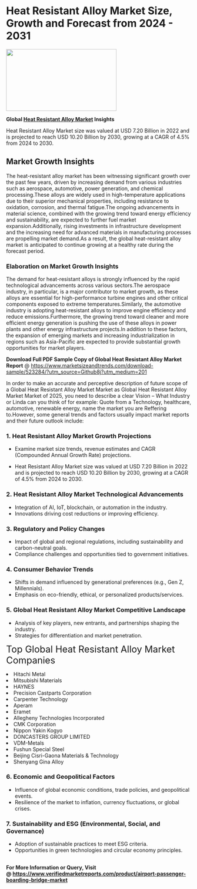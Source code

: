<H1>Heat Resistant Alloy Market Size, Growth and Forecast from 2024 - 2031</H1><img class="aligncenter size-medium wp-image-584254" src="https://thirdeyenews.in/wp-content/uploads/2024/09/Global-Market-Research-300x168.jpeg" alt="" width="300" height="168" /><p><strong>Global&nbsp;<a href="https://www.marketsizeandtrends.com/download-sample/523284/?utm_source=Github8j?utm_medium=201">Heat Resistant Alloy Market</a> Insights</strong></p><p>Heat Resistant Alloy Market size was valued at USD 7.20 Billion in 2022 and is projected to reach USD 10.20 Billion by 2030, growing at a CAGR of 4.5% from 2024 to 2030.</p><p><h2>Market Growth Insights</h2> <p>The heat-resistant alloy market has been witnessing significant growth over the past few years, driven by increasing demand from various industries such as aerospace, automotive, power generation, and chemical processing.These alloys are widely used in high-temperature applications due to their superior mechanical properties, including resistance to oxidation, corrosion, and thermal fatigue.The ongoing advancements in material science, combined with the growing trend toward energy efficiency and sustainability, are expected to further fuel market expansion.Additionally, rising investments in infrastructure development and the increasing need for advanced materials in manufacturing processes are propelling market demand.As a result, the global heat-resistant alloy market is anticipated to continue growing at a healthy rate during the forecast period.<h3>Elaboration on Market Growth Insights</h3> <p>The demand for heat-resistant alloys is strongly influenced by the rapid technological advancements across various sectors.The aerospace industry, in particular, is a major contributor to market growth, as these alloys are essential for high-performance turbine engines and other critical components exposed to extreme temperatures.Similarly, the automotive industry is adopting heat-resistant alloys to improve engine efficiency and reduce emissions.Furthermore, the growing trend toward cleaner and more efficient energy generation is pushing the use of these alloys in power plants and other energy infrastructure projects.In addition to these factors, the expansion of emerging markets and increasing industrialization in regions such as Asia-Pacific are expected to provide substantial growth opportunities for market players.<p><span class=""><strong>Download Full PDF Sample Copy of Global Heat Resistant Alloy Market Report</strong> @ <a href="https://www.marketsizeandtrends.com/download-sample/523284/?utm_source=Github8j?utm_medium=201" target="_blank">https://www.marketsizeandtrends.com/download-sample/523284/?utm_source=Github8j?utm_medium=201</a></span></p><p>In order to make an accurate and perceptive description of future scope of a Global&nbsp;Heat Resistant Alloy Market Market as Global&nbsp;Heat Resistant Alloy Market Market of 2025, you need to describe a clear Vision &ndash; What Industry or Linda can you think of for example: Quote from a Technology, healthcare, automotive, renewable energy, name the market you are Reffering to.However, some general trends and factors usually impact market reports and their future outlook include:</p><h3>1.&nbsp;<strong>Heat Resistant Alloy Market Growth Projections</strong></h3><ul><li>Examine market size trends, revenue estimates and CAGR (Compounded Annual Growth Rate) projections.</li><li><p>Heat Resistant Alloy Market size was valued at USD 7.20 Billion in 2022 and is projected to reach USD 10.20 Billion by 2030, growing at a CAGR of 4.5% from 2024 to 2030.</p></li></ul><h3>2.&nbsp;<strong>Heat Resistant Alloy Market Technological Advancements</strong></h3><ul><li>Integration of AI, IoT, blockchain, or automation in the industry.</li><li>Innovations driving cost reductions or improving efficiency.</li></ul><h3>3.&nbsp;<strong>Regulatory and Policy Changes</strong></h3><ul><li>Impact of global and regional regulations, including sustainability and carbon-neutral goals.</li><li>Compliance challenges and opportunities tied to government initiatives.</li></ul><h3>4.&nbsp;<strong>Consumer Behavior Trends</strong></h3><ul><li>Shifts in demand influenced by generational preferences (e.g., Gen Z, Millennials).</li><li>Emphasis on eco-friendly, ethical, or personalized products/services.</li></ul><h3>5.&nbsp;<strong>Global Heat Resistant Alloy Market Competitive Landscape</strong></h3><ul><li>Analysis of key players, new entrants, and partnerships shaping the industry.</li><li>Strategies for differentiation and market penetration.</li></ul><p data-pm-slice="1 1 []"><span style="color: inherit; font-family: inherit; font-size: 25px;">Top Global Heat Resistant Alloy Market Companies</span></p><div class="" data-test-id=""><p><li>Hitachi Metal</li><li> Mitsubishi Materials</li><li> HAYNES</li><li> Precision Castparts Corporation</li><li> Carpenter Technology</li><li> Aperam</li><li> Eramet</li><li> Allegheny Technologies Incorporated</li><li> CMK Corporation</li><li> Nippon Yakin Kogyo</li><li> DONCASTERS GROUP LIMITED</li><li> VDM-Metals</li><li> Fushun Special Steel</li><li> Beijing Cisri-Gaona Materials & Technology</li><li> Shenyang Gina Alloy</li></p></div><h3>6.&nbsp;<strong>Economic and Geopolitical Factors</strong></h3><ul><li>Influence of global economic conditions, trade policies, and geopolitical events.</li><li>Resilience of the market to inflation, currency fluctuations, or global crises.</li></ul><h3>7.&nbsp;<strong>Sustainability and ESG (Environmental, Social, and Governance)</strong></h3><ul><li>Adoption of sustainable practices to meet ESG criteria.</li><li>Opportunities in green technologies and circular economy principles.</li></ul><h2><strong style="font-size: 14px;">For More Information or Query, Visit @&nbsp;</strong><a style="background-color: #ffffff; font-size: 14px;" href="https://www.marketsizeandtrends.com/report/heat-resistant-alloy-market/" target="_blank">https://www.verifiedmarketreports.com/product/airport-passenger-boarding-bridge-market</a></h2>